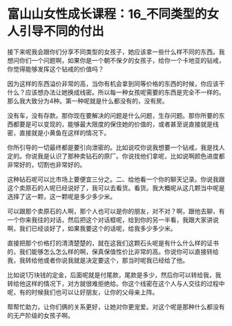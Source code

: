 # 富山山女性成长课程：16_不同类型的女人引导不同的付出

接下来呢我会跟你们分享不同类型的女孩子，她应该拿一些什么样不同的东西。我想问你们一个问题啊，如果你是一个朝不保夕的女孩子，给你一个卡地亚的钻戒，你觉得能够发挥这个钻戒的价值吗？

因为这样的东西溢价非常的高，当你有机会拿到同等价格的东西的时候，你应该干什么？应该想办法让她换成线密。所以每一种女孩呢需要的东西是完全不一样的。那么我大致分为4种。第一种呢就是什么都没有的，没有房。

没有车，没有存款。那你现在要解决的问题是什么问题，生存问题。那你所要的东西都要是可以变现的，能够最大限度的保住她的价值的，或者甚至说直接就是线密，直接就是小黄鱼在这样的情况下。

你所引导的一切最终都是要引向泄密的。比如说哎你说我想要一个钻戒，我是找人定的。你说我是认识了那种卖钻石的原厂。你说找他们拿呢，比如说啊颜色进度都非常好的，切割也非常好的。

这种钻石呢可以比市场上要便宜三分之。二、给他看一个你的聊天记录。你说我跟这个卖原石的人呢已经说好了，我可以去看货。看货。我大概呢从这几颗当中呢是选择了这一颗，这一颗呢是多少多少米。

可以跟那个卖原石的人啊，那个人也可以是你的朋友，对不对？啊，跟他去聊，有一个你来我往的对话，然后把这个对话框呢，给到你的另一半看，我跟大家讲说啊，我们已经谈好了，如果我要这个的话呢，给我多少多少米。

直接把那个价格打的清清楚楚的，就在这我们这颗石头呢是有什么什么样的证书的，我们能够怎么怎么样的啊，保真保值性价比非常的高。你说你可以直接转给我，我转给他或者你说我就是决定要这个，那当时呢我已经给了他。

比如说1万块钱的定金，后面呢就是付尾款，尾款是多少，然后你可以转给我，我转给他这样的情况下，对方就很难拒绝给。你这个线密在这个人与人交往的过程中呢，有的时候我们也可以让好朋友，让你的父母亲上阵。

帮帮忙助力，让你们俩的关系更好，让她对你更宠爱。对这个呢是那种什么都没有的无产阶级的女孩子啊。